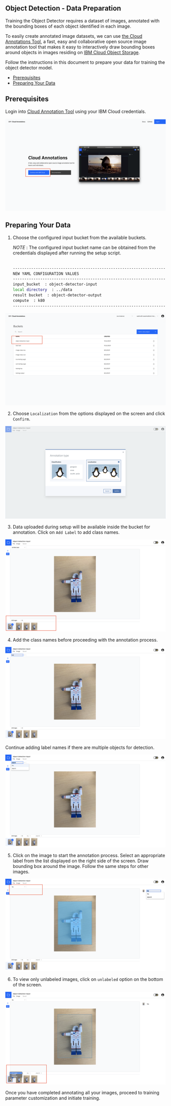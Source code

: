 ## Object Detection - Data Preparation

Training the Object Detector requires a dataset of images, annotated with the bounding boxes of each object identified in each image.

To easily create annotated image datasets, we can use [the Cloud Annotations Tool](https://cloud.annotations.ai/login), 
a fast, easy and collaborative open source image annotation tool that makes it easy to interactively draw bounding boxes around objects in images residing on [IBM Cloud Object Storage](https://www.ibm.com/cloud/object-storage). 

Follow the instructions in this document to prepare your data for training the object detector model.
- [Prerequisites](#prerequisites)
- [Preparing Your Data](#preparing-your-data)

## Prerequisites

Login into [Cloud Annotation Tool](https://cloud.annotations.ai/login) using your IBM Cloud credentials.

![login](imgs/login.png)

## Preparing Your Data

1. Choose the configured input bucket from the available buckets.

   _NOTE_ : The configured input bucket name can be obtained from the credentials displayed after running 
            the setup script. 
   
   ```bash
   
   ------------------------------------------------------------------------------
   NEW YAML CONFIGURATION VALUES
   ------------------------------------------------------------------------------
   input_bucket  : object-detector-input
   local directory  : ../data
   result bucket  : object-detector-output
   compute  : k80
   ------------------------------------------------------------------------------

   ```
   
![bucket](imgs/bucket.png)
   
2. Choose `Localization` from the options displayed on the screen and click `Confirm`.

![choice](imgs/choice.png)

3. Data uploaded during setup will be available inside the bucket for annotation. Click on `Add Label` to add
   class names.
   
![annotate](imgs/data.png)

4. Add the class names before proceeding with the annotation process.

![label](imgs/label.png)

  Continue adding label names if there are multiple objects for detection.
  
![multiple](imgs/multiple_objects.png)

5. Click on the image to start the annotation process. Select an appropriate label from the list displayed on the
   right side of the screen. Draw bounding box around the image. Follow the same steps for other images.

![process](imgs/bounding_box.png)

6. To view only unlabeled images, click on `unlabeled` option on the bottom of the screen.

![unlabeled](imgs/unlabeled.png)

Once you have completed annotating all your images, proceed to training parameter customization and initiate training.



